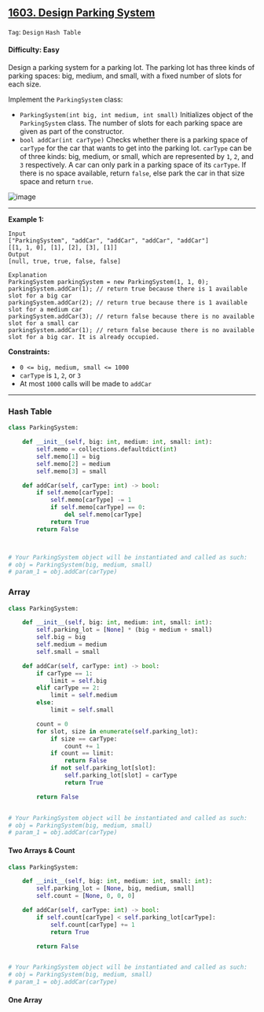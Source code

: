 ## [1603. Design Parking System](https://leetcode.com/problems/design-parking-system/)

```Tag```: ```Design``` ```Hash Table```

#### Difficulty: Easy

Design a parking system for a parking lot. The parking lot has three kinds of parking spaces: big, medium, and small, with a fixed number of slots for each size.

Implement the ```ParkingSystem``` class:

- ```ParkingSystem(int big, int medium, int small)``` Initializes object of the ```ParkingSystem``` class. The number of slots for each parking space are given as part of the constructor.
- ```bool addCar(int carType)``` Checks whether there is a parking space of ```carType``` for the car that wants to get into the parking lot. ```carType``` can be of three kinds: big, medium, or small, which are represented by ```1```, ```2```, and ```3``` respectively. A car can only park in a parking space of its ```carType```. If there is no space available, return ```false```, else park the car in that size space and return ```true```.

![image](https://github.com/quananhle/Python/assets/35042430/36a02bea-1d21-4fc0-ac4b-eae8d834b6bb)

---

__Example 1:__
```
Input
["ParkingSystem", "addCar", "addCar", "addCar", "addCar"]
[[1, 1, 0], [1], [2], [3], [1]]
Output
[null, true, true, false, false]

Explanation
ParkingSystem parkingSystem = new ParkingSystem(1, 1, 0);
parkingSystem.addCar(1); // return true because there is 1 available slot for a big car
parkingSystem.addCar(2); // return true because there is 1 available slot for a medium car
parkingSystem.addCar(3); // return false because there is no available slot for a small car
parkingSystem.addCar(1); // return false because there is no available slot for a big car. It is already occupied.
```

__Constraints:__

- ```0 <= big, medium, small <= 1000```
- ```carType``` is ```1```, ```2```, or ```3```
- At most ```1000``` calls will be made to ```addCar```

---

### Hash Table

```Python
class ParkingSystem:

    def __init__(self, big: int, medium: int, small: int):
        self.memo = collections.defaultdict(int)
        self.memo[1] = big
        self.memo[2] = medium
        self.memo[3] = small

    def addCar(self, carType: int) -> bool:
        if self.memo[carType]:
            self.memo[carType] -= 1
            if self.memo[carType] == 0:
                del self.memo[carType]
            return True
        return False



# Your ParkingSystem object will be instantiated and called as such:
# obj = ParkingSystem(big, medium, small)
# param_1 = obj.addCar(carType)
```

### Array

```Python
class ParkingSystem:

    def __init__(self, big: int, medium: int, small: int):
        self.parking_lot = [None] * (big + medium + small)
        self.big = big
        self.medium = medium
        self.small = small

    def addCar(self, carType: int) -> bool:
        if carType == 1:
            limit = self.big
        elif carType == 2:
            limit = self.medium
        else:
            limit = self.small

        count = 0
        for slot, size in enumerate(self.parking_lot):
            if size == carType:
                count += 1
            if count == limit:
                return False
            if not self.parking_lot[slot]:
                self.parking_lot[slot] = carType
                return True

        return False


# Your ParkingSystem object will be instantiated and called as such:
# obj = ParkingSystem(big, medium, small)
# param_1 = obj.addCar(carType)
```

#### Two Arrays & Count

```Python
class ParkingSystem:

    def __init__(self, big: int, medium: int, small: int):
        self.parking_lot = [None, big, medium, small]
        self.count = [None, 0, 0, 0]

    def addCar(self, carType: int) -> bool:
        if self.count[carType] < self.parking_lot[carType]:
            self.count[carType] += 1
            return True

        return False


# Your ParkingSystem object will be instantiated and called as such:
# obj = ParkingSystem(big, medium, small)
# param_1 = obj.addCar(carType)
```

#### One Array

```Python

```
